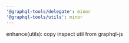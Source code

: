 ```yaml
---
'@graphql-tools/delegate': minor
'@graphql-tools/utils': minor
---
```


enhance(utils): copy inspect util from graphql-js
